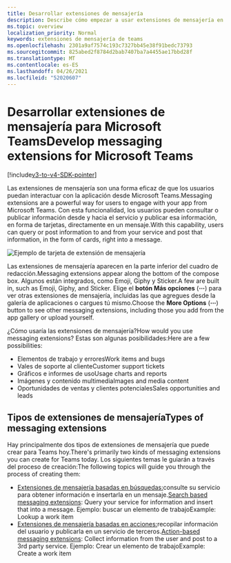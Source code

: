 ```yaml
---
title: Desarrollar extensiones de mensajería
description: Describe cómo empezar a usar extensiones de mensajería en Microsoft Teams
ms.topic: overview
localization_priority: Normal
keywords: extensiones de mensajería de teams
ms.openlocfilehash: 2301a9af7574c193c7327bb45e38f91bedc73793
ms.sourcegitcommit: 825abed2f8784d2bab7407ba7a4455ae17bbd28f
ms.translationtype: MT
ms.contentlocale: es-ES
ms.lasthandoff: 04/26/2021
ms.locfileid: "52020607"
---
```

# <a name="develop-messaging-extensions-for-microsoft-teams"></a><span data-ttu-id="7b3e2-104">Desarrollar extensiones de mensajería para Microsoft Teams</span><span class="sxs-lookup"><span data-stu-id="7b3e2-104">Develop messaging extensions for Microsoft Teams</span></span>

[!include[v3-to-v4-SDK-pointer](~/includes/v3-to-v4-pointer-me.md)]

<span data-ttu-id="7b3e2-105">Las extensiones de mensajería son una forma eficaz de que los usuarios puedan interactuar con la aplicación desde Microsoft Teams.</span><span class="sxs-lookup"><span data-stu-id="7b3e2-105">Messaging extensions are a powerful way for users to engage with your app from Microsoft Teams.</span></span> <span data-ttu-id="7b3e2-106">Con esta funcionalidad, los usuarios pueden consultar o publicar información desde y hacia el servicio y publicar esa información, en forma de tarjetas, directamente en un mensaje.</span><span class="sxs-lookup"><span data-stu-id="7b3e2-106">With this capability, users can query or post information to and from your service and post that information, in the form of cards, right into a message.</span></span>

![Ejemplo de tarjeta de extensión de mensajería](~/assets/images/compose-extensions/ceexample.png)

<span data-ttu-id="7b3e2-108">Las extensiones de mensajería aparecen en la parte inferior del cuadro de redacción.</span><span class="sxs-lookup"><span data-stu-id="7b3e2-108">Messaging extensions appear along the bottom of the compose box.</span></span> <span data-ttu-id="7b3e2-109">Algunos están integrados, como Emoji, Giphy y Sticker.</span><span class="sxs-lookup"><span data-stu-id="7b3e2-109">A few are built in, such as Emoji, Giphy, and Sticker.</span></span> <span data-ttu-id="7b3e2-110">Elige el **botón Más opciones** (**&#8943;**) para ver otras extensiones de mensajería, incluidas las que agregues desde la galería de aplicaciones o cargues tú mismo.</span><span class="sxs-lookup"><span data-stu-id="7b3e2-110">Choose the **More Options** (**&#8943;**) button to see other messaging extensions, including those you add from the app gallery or upload yourself.</span></span>

<span data-ttu-id="7b3e2-111">¿Cómo usaría las extensiones de mensajería?</span><span class="sxs-lookup"><span data-stu-id="7b3e2-111">How would you use messaging extensions?</span></span> <span data-ttu-id="7b3e2-112">Estas son algunas posibilidades:</span><span class="sxs-lookup"><span data-stu-id="7b3e2-112">Here are a few possibilities:</span></span>

* <span data-ttu-id="7b3e2-113">Elementos de trabajo y errores</span><span class="sxs-lookup"><span data-stu-id="7b3e2-113">Work items and bugs</span></span>
* <span data-ttu-id="7b3e2-114">Vales de soporte al cliente</span><span class="sxs-lookup"><span data-stu-id="7b3e2-114">Customer support tickets</span></span>
* <span data-ttu-id="7b3e2-115">Gráficos e informes de uso</span><span class="sxs-lookup"><span data-stu-id="7b3e2-115">Usage charts and reports</span></span>
* <span data-ttu-id="7b3e2-116">Imágenes y contenido multimedia</span><span class="sxs-lookup"><span data-stu-id="7b3e2-116">Images and media content</span></span>
* <span data-ttu-id="7b3e2-117">Oportunidades de ventas y clientes potenciales</span><span class="sxs-lookup"><span data-stu-id="7b3e2-117">Sales opportunities and leads</span></span>

## <a name="types-of-messaging-extensions"></a><span data-ttu-id="7b3e2-118">Tipos de extensiones de mensajería</span><span class="sxs-lookup"><span data-stu-id="7b3e2-118">Types of messaging extensions</span></span>

<span data-ttu-id="7b3e2-119">Hay principalmente dos tipos de extensiones de mensajería que puede crear para Teams hoy.</span><span class="sxs-lookup"><span data-stu-id="7b3e2-119">There's primarily two kinds of messaging extensions you can create for Teams today.</span></span> <span data-ttu-id="7b3e2-120">Los siguientes temas le guiarán a través del proceso de creación:</span><span class="sxs-lookup"><span data-stu-id="7b3e2-120">The following topics will guide you through the process of creating them:</span></span>

* <span data-ttu-id="7b3e2-121">[Extensiones de mensajería basadas en búsquedas:](~/resources/messaging-extension-v3/search-extensions.md)consulte su servicio para obtener información e insertarla en un mensaje.</span><span class="sxs-lookup"><span data-stu-id="7b3e2-121">[Search based messaging extensions](~/resources/messaging-extension-v3/search-extensions.md): Query your service for information and insert that into a message.</span></span> <span data-ttu-id="7b3e2-122">Ejemplo: buscar un elemento de trabajo</span><span class="sxs-lookup"><span data-stu-id="7b3e2-122">Example: Lookup a work item</span></span>
* <span data-ttu-id="7b3e2-123">[Extensiones de mensajería basadas en acciones:](~/resources/messaging-extension-v3/create-extensions.md)recopilar información del usuario y publicarla en un servicio de terceros.</span><span class="sxs-lookup"><span data-stu-id="7b3e2-123">[Action-based messaging extensions](~/resources/messaging-extension-v3/create-extensions.md): Collect information from the user and post to a 3rd party service.</span></span> <span data-ttu-id="7b3e2-124">Ejemplo: Crear un elemento de trabajo</span><span class="sxs-lookup"><span data-stu-id="7b3e2-124">Example: Create a work item</span></span>
